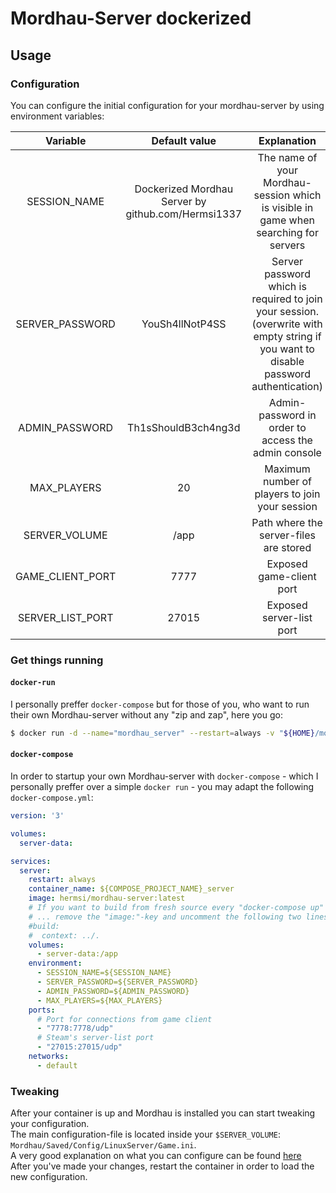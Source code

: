 # Mordhau-Server dockerized

## Usage
### Configuration
You can configure the initial configuration for your mordhau-server by using environment variables:   


| Variable | Default value | Explanation |
|:-----------------:|:----------------------------------------------:|:------------------------------------------------------------------------------------------------------------------------------------:|
| SESSION_NAME | Dockerized Mordhau Server by github.com/Hermsi1337 | The name of your Mordhau-session which is visible in game when searching for servers |
| SERVER_PASSWORD | YouSh4llNotP4SS | Server password which is required to join your session. (overwrite with empty string if you want to disable password authentication) |
| ADMIN_PASSWORD | Th1sShouldB3ch4ng3d | Admin-password in order to access the admin console |
| MAX_PLAYERS | 20 | Maximum number of players to join your session |
| SERVER_VOLUME | /app | Path where the server-files are stored |
| GAME_CLIENT_PORT | 7777 | Exposed game-client port |
| SERVER_LIST_PORT | 27015 | Exposed server-list port |

### Get things running
#### `docker-run`
I personally preffer `docker-compose` but for those of you, who want to run their own Mordhau-server without any "zip and zap", here you go:
```bash
$ docker run -d --name="mordhau_server" --restart=always -v "${HOME}/mordhau-server:/app" -e SESSION_NAME="Awesome Mordhau is awesome" -e ADMIN_PASSWORD="FooB4r"
```

#### `docker-compose`
In order to startup your own Mordhau-server with `docker-compose` - which I personally preffer over a simple `docker run` - you may adapt the following `docker-compose.yml`:
```yaml
version: '3'

volumes:
  server-data:

services:
  server:
    restart: always
    container_name: ${COMPOSE_PROJECT_NAME}_server
    image: hermsi/mordhau-server:latest
    # If you want to build from fresh source every "docker-compose up" ...
    # ... remove the "image:"-key and uncomment the following two lines:
    #build:
    #  context: ../.
    volumes:
      - server-data:/app
    environment:
      - SESSION_NAME=${SESSION_NAME}
      - SERVER_PASSWORD=${SERVER_PASSWORD}
      - ADMIN_PASSWORD=${ADMIN_PASSWORD}
      - MAX_PLAYERS=${MAX_PLAYERS}
    ports:
      # Port for connections from game client
      - "7778:7778/udp"
      # Steam's server-list port
      - "27015:27015/udp"
    networks:
      - default
```

### Tweaking
After your container is up and Mordhau is installed you can start tweaking your configuration.   
The main configuration-file is located inside your `$SERVER_VOLUME`: `Mordhau/Saved/Config/LinuxServer/Game.ini`.   
A very good explanation on what you can configure can be found [here](https://mordhau.com/forum/topic/10348/dedicated-server-hosting-guide-linux/#configuring-and-running-the-server)   
After you've made your changes, restart the container in order to load the new configuration.

